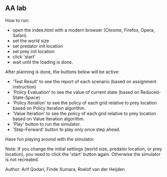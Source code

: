## AA lab

How to run:
- open the index.html with a modern browser (Chrome, Firefox, Opera, Safari).
- set the world size
- set predator init location
- set prey init location
- click 'start'
- wait until the loading is done.

After planning is done, the buttons below will be active:
- 'Test Result' to see the report of each scenario (based on assignment instruction)
- 'Policy Evaluation' to see the value of current state (based on Reduced-State-Space)
- 'Policy Iteration' to see the policy of each grid relative to prey location based on Policy Iteration algorithm.
- 'Value Iteration' to see the policy of each grid relative to prey location based on Value Iteration algorithm.
- 'Play' button to run the simulator.
- 'Step-Forward' button to play only once step ahead.

Have fun playing around with the simulator.

Note: If you change the initial settings (world size, predator location, or prey location), you need to click the 'start' button again. Otherwise the simulator is not recreated.

Author:
Arif Qodari,
Finde Xumara,
Roelof van der Heijden
